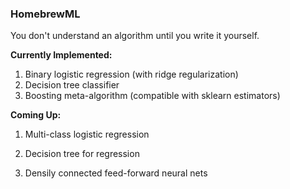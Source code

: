 ### HomebrewML

You don't understand an algorithm until you write it yourself.

**Currently Implemented:**

1. Binary logistic regression (with ridge regularization)
2. Decision tree classifier
3. Boosting meta-algorithm (compatible with sklearn estimators)

**Coming Up:**

1. Multi-class logistic regression

2. Decision tree for regression

3. Densily connected feed-forward neural nets
